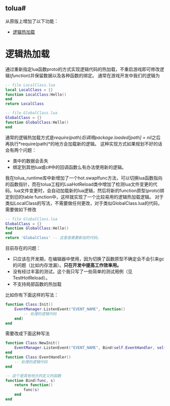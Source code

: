 ## tolua#

从原版上增加了以下功能：
- [逻辑热加载](#逻辑热加载) 

# 逻辑热加载
通过重新指定lua函数proto的方式实现逻辑代码的热加载，不重启游戏即可修改逻辑(*function*)并保留数据以及各种函数的绑定。
通常在游戏开发中我们的逻辑为
```lua
-- file LocalClass.lua
local LocalClass = {}
function LocalClass:Hello()
end
return LocalClass
```
```lua
-- file GlobalClass.lua
GlobalClass = {}
function GlobalClass:Hello()
end
```
通常的逻辑热加载方式是*require(path)*后调用*package.loaded[path] = nil*之后再执行*require(path)*的地方会加载新的逻辑。
这种实现方式如果规划不好的话会有两个问题：
- 类中的数据会丢失
- 绑定到其他lua或c#中的回调函数么有办法使用新的逻辑。

我在tolua_runtime库中新增加了一个hot.swaplfunc方法，可以切换lua函数指向的函数指针，而在tolua工程的LuaHotReload类中增加了检测lua文件变更的代码。lua文件变更时，会自动加载新的lua逻辑，然后将新的function原型(*proto*)绑定到旧的table function中，这样就实现了一个比较易用的逻辑热加载逻辑。
对于类似LocalClass的写法，不需要做任何更改，对于类似GlobalClass.lua的代码，需要做如下修改
```lua
-- file GlobalClass.lua
GlobalClass = {}
function GlobalClass:Hello()
end
return 'GlobalClass' -- 这里是需要新加的代码。
```

目前存在的问题：
- 只应该在开发期，在编辑器中使用，因为切换了函数原型不确定会不会引来gc的问题（比如内存泄漏）。**只在开发中提高工作效率用。**
- 没有经过丰富的测试，这个我只写了一些简单的测试用例（见TestHotReload）。
- 不支持局部函数的热加载

比如你有下面这样的写法：
```lua
function Class:Init()
    EventManager.ListenEvent("EVENT_NAME", function()
        -- 处理的逻辑代码
    end)
end
```
需要改成下面这种写法
```lua
function Class:NewInit()
    EventManager.ListenEvent("EVENT_NAME", Bind(self.EventHandler, self))
end
function Class:EventHandler()
    -- 处理的逻辑代码
end

-- 这个是其他地方的定义的函数
function Bind(func, s)
    return function()
        func(s)
    end
end
```


